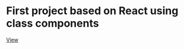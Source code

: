 # First project based on React using class components

[View](https://dariafilova.github.io/movies_library/)
